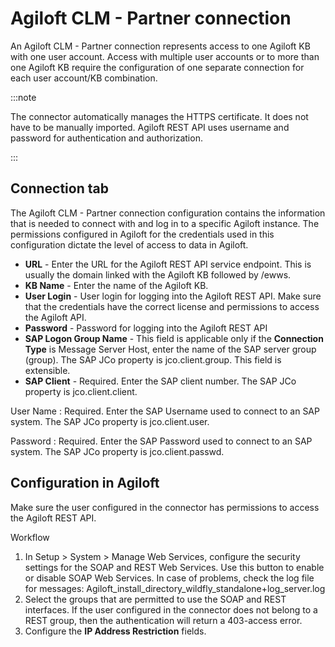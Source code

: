 # Agiloft CLM - Partner connection 

<head>
  <meta name="guidename" content="Integration"/>
  <meta name="context" content="GUID-09318c3c-726e-401c-b299-b705e94eeb42"/>
</head>


An Agiloft CLM - Partner connection represents access to one Agiloft KB with one user account. Access with multiple user accounts or to more than one Agiloft KB require the configuration of one separate connection for each user account/KB combination.


:::note

The connector automatically manages the HTTPS certificate. It does not have to be manually imported. Agiloft REST API uses username and password for authentication and authorization.

:::

## Connection tab 

The Agiloft CLM - Partner connection configuration contains the information that is needed to connect with and log in to a specific Agiloft instance. The permissions configured in Agiloft for the credentials used in this configuration dictate the level of access to data in Agiloft.

- **URL** - Enter the URL for the Agiloft REST API service endpoint. This is usually the domain linked with the Agiloft KB followed by /ewws.
- **KB Name** - Enter the name of the Agiloft KB.
- **User Login** - User login for logging into the Agiloft REST API. Make sure that the credentials have the correct license and permissions to access the Agiloft API.
- **Password** - Password for logging into the Agiloft REST API
- **SAP Logon Group Name** - This field is applicable only if the **Connection Type** is Message Server Host, enter the name of the SAP server group \(group\). The SAP JCo property is jco.client.group. This field is extensible.
- **SAP Client** - Required. Enter the SAP client number. The SAP JCo property is jco.client.client.

User Name
:   Required. Enter the SAP Username used to connect to an SAP system. The SAP JCo property is jco.client.user.

Password
:   Required. Enter the SAP Password used to connect to an SAP system. The SAP JCo property is jco.client.passwd.

## Configuration in Agiloft 

Make sure the user configured in the connector has permissions to access the Agiloft REST API.

Workflow

1.  In Setup \> System \> Manage Web Services, configure the security settings for the SOAP and REST Web Services. Use this button to enable or disable SOAP Web Services. In case of problems, check the log file for messages: Agiloft\_install\_directory\_wildfly\_standalone+log\_server.log
2.  Select the groups that are permitted to use the SOAP and REST interfaces. If the user configured in the connector does not belong to a REST group, then the authentication will return a 403-access error.
3.  Configure the **IP Address Restriction** fields.